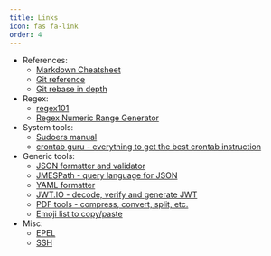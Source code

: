 ```yaml
---
title: Links
icon: fas fa-link
order: 4
---
```


* References:
  * [Markdown Cheatsheet](https://github.com/adam-p/markdown-here/wiki/Markdown-Cheatsheet)
  * [Git reference](https://git-scm.com/docs)
  * [Git rebase in depth](https://git-rebase.io/)
* Regex:
  * [regex101](https://regex101.com/)
  * [Regex Numeric Range Generator](http://gamon.webfactional.com/regexnumericrangegenerator/)
* System tools:
  * [Sudoers manual](https://www.sudo.ws/docs/man/1.8.17/sudoers.man/)
  * [crontab guru - everything to get the best crontab instruction](https://crontab.guru/)
* Generic tools:
  * [JSON formatter and validator](https://jsonformatter.curiousconcept.com/)
  * [JMESPath - query language for JSON](https://jmespath.org/?)
  * [YAML formatter](https://jsonformatter.org/yaml-formatter)
  * [JWT.IO - decode, verify and generate JWT](https://jwt.io/)
  * [PDF tools - compress, convert, split, etc.](https://smallpdf.com/fr/logiciels-pdf)
  * [Emoji list to copy/paste](https://getemoji.com/)
* Misc:
  * [EPEL](https://fedoraproject.org/wiki/EPEL)
  * [SSH](https://www.ssh.com/ssh/)
